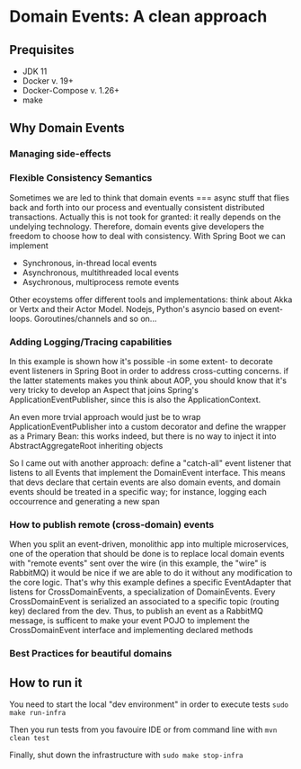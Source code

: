 # Domain Events: A clean approach

## Prequisites

* JDK 11
* Docker v. 19+
* Docker-Compose v. 1.26+
* make

## Why Domain Events

### Managing side-effects

### Flexible Consistency Semantics
 Sometimes we are led to think that domain events === async stuff that flies back and forth into our process and eventually consistent distributed transactions.
 Actually this is not took for granted: it really depends on the undelying technology. Therefore, domain events give developers the freedom to choose how to deal with consistency. With Spring Boot we can implement
 
 * Synchronous, in-thread local events
 * Asynchronous, multithreaded local events
 * Asychronous, multiprocess remote events
 
Other ecoystems offer different tools and implementations: think about Akka or Vertx and their Actor Model. Nodejs, Python's asyncio based on event-loops. Goroutines/channels
and so on...

### Adding Logging/Tracing capabilities
In this example is shown how it's possible -in some extent- to decorate event listeners in Spring Boot in order to address cross-cutting concerns. if the latter statements
makes you think about AOP, you should know that it's very tricky to develop an Aspect that joins Spring's ApplicationEventPublisher, since this is also the ApplicationContext.

An even more trvial approach would just be to wrap ApplicationEventPublisher into a custom decorator and define the wrapper as a Primary Bean: this works indeed, but there is no way to inject it into AbstractAggregateRoot inheriting objects

So I came out with another approach: define a "catch-all" event listener that listens to all Events that implement the DomainEvent interface. This means that devs declare
that certain events are also domain events, and domain events should be treated in a specific way; for instance, logging each occourrence and generating a new span

### How to publish remote (cross-domain) events
When you split an event-driven, monolithic app into multiple microservices, one of the operation that should be done is to replace local domain events with "remote events"
sent over the wire (in this example, the "wire" is RabbitMQ) it would be nice if we are able to do it without any modification to the core logic. That's why this example defines a specific EventAdapter that listens for CrossDomainEvents, a specialization of DomainEvents. Every CrossDomainEvent is serialized an associated to a specific topic (routing key) declared from the dev. Thus, to publish an event as a RabbitMQ message, is sufficent to make your event POJO to implement the CrossDomainEvent interface and implementing declared methods

### Best Practices for beautiful domains

## How to run it

You need to start the local "dev environment" in order to execute tests
`sudo make run-infra`

Then you run tests from you favouire IDE or from command line with
`mvn clean test`

Finally, shut down the infrastructure with
`sudo make stop-infra`

